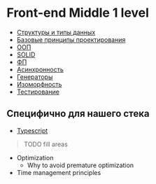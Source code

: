 # Front-end Middle 1 level

- [Структуры и типы данных](./dataTypesAndStructures.md)
- [Базовые принципы проектирования](./design.md)
- [ООП](./oop.md)
- [SOLID](./solid.md)
- [ФП](./fp.md)
- [Асинхронность](./async.md)
- [Генераторы](./generators.md)
- [Изоморфность](./isomorphism.md)
- [Тестирование](./testing.md)

## Специфично для нашего стека
- [Typescript](./typescript.md)

> TODO fill areas
- Optimization
    - Why to avoid premature optimization
- Time management principles
